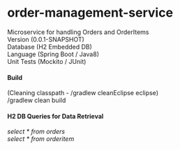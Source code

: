 # order-management-service
Microservice for handling Orders and OrderItems  
Version (0.0.1-SNAPSHOT)  
Database (H2 Embedded DB)  
Language (Spring Boot / Java8)  
Unit Tests (Mockito / JUnit)  

#### Build
  (Cleaning classpath - /gradlew cleanEclipse eclipse)  
  /gradlew clean build
#### H2 DB Queries for Data Retrieval  
  _select * from orders_   
  _select * from orderitem_  
